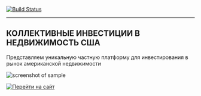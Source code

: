 
[![Build Status](https://verarealty.github.io/assets/images/logomakr3y7qwf.png)](https://vera.fund)


______________________________

КОЛЛЕКТИВНЫЕ ИНВЕСТИЦИИ В НЕДВИЖИМОСТЬ США
-----------------------------------

Представляем уникальную частную платформу для инвестирования в рынок американской недвижимости



![screenshot of sample](https://verarealty.github.io/assets/images/123.png)


[![Перейти на сайт](https://verarealty.github.io/assets/images/button2.png)](https://vera.fund)

